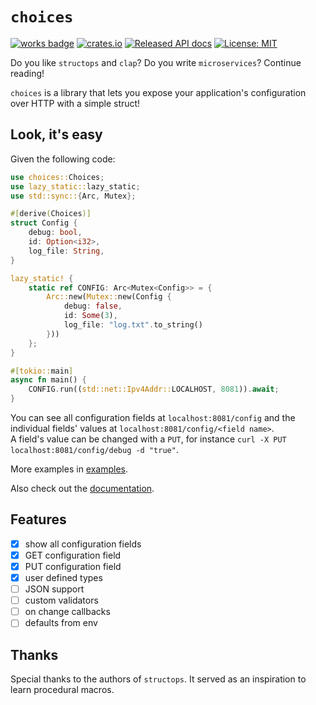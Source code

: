 # `choices`

[![works badge](https://cdn.jsdelivr.net/gh/nikku/works-on-my-machine@v0.2.0/badge.svg)](https://github.com/nikku/works-on-my-machine)
[![crates.io](https://meritbadge.herokuapp.com/choices)](https://crates.io/crates/choices)
[![Released API docs](https://docs.rs/choices/badge.svg)](https://docs.rs/choices)
[![License: MIT](https://img.shields.io/badge/license-MIT-blue.svg)](LICENSE)

Do you like `structops` and `clap`? 
Do you write `microservices`?
Continue reading!

`choices` is a library that lets you expose your application's configuration 
over HTTP with a simple struct!

## Look, it's easy

Given the following code:

```rust
use choices::Choices;
use lazy_static::lazy_static;
use std::sync::{Arc, Mutex};

#[derive(Choices)]
struct Config {
    debug: bool,
    id: Option<i32>,
    log_file: String,
}

lazy_static! {
    static ref CONFIG: Arc<Mutex<Config>> = {
        Arc::new(Mutex::new(Config {
            debug: false,
            id: Some(3),
            log_file: "log.txt".to_string()
        }))
    };
}

#[tokio::main]
async fn main() {
    CONFIG.run((std::net::Ipv4Addr::LOCALHOST, 8081)).await;
}
```

You can see all configuration fields at `localhost:8081/config` 
and the individual fields' values at `localhost:8081/config/<field name>`.\
A field's value can be changed with a `PUT`, for instance 
`curl -X PUT localhost:8081/config/debug -d "true"`.

More examples in [examples](/examples).

Also check out the [documentation](/documentation.md).

## Features

- [x] show all configuration fields
- [x] GET configuration field
- [x] PUT configuration field
- [x] user defined types
- [ ] JSON support
- [ ] custom validators
- [ ] on change callbacks
- [ ] defaults from env

## Thanks

Special thanks to the authors of `structops`. It served as an inspiration to learn procedural macros.
